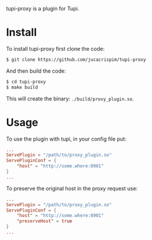 tupi-proxy is a plugin for Tupi.

Install
=======

To install tupi-proxy first clone the code:

```sh
$ git clone https://github.com/jucacrispim/tupi-proxy
```

And then build the code:

```sh
$ cd tupi-proxy
$ make build
```

This will create the binary: ``./build/proxy_plugin.so``.

Usage
=====

To use the plugin with tupi, in  your config file put:

```toml
...
ServePlugin = "/path/to/proxy_plugin.so"
ServePluginConf = {
    "host" = "http://some.where:8901"
}
...
```

To preserve the original host in the proxy request use:

```toml
...
ServePlugin = "/path/to/proxy_plugin.so"
ServePluginConf = {
    "host" = "http://some.where:8901"
	"preserveHost" = true
}
...
```
